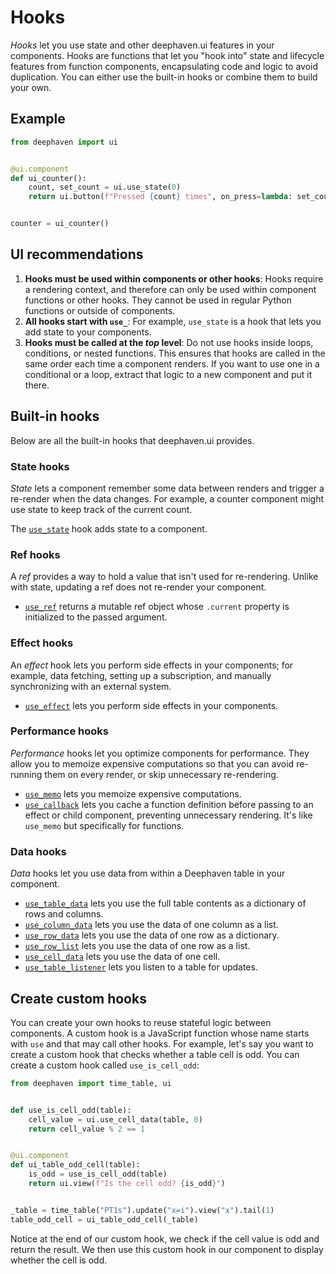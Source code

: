 # Hooks

_Hooks_ let you use state and other deephaven.ui features in your components. Hooks are functions that let you "hook into" state and lifecycle features from function components, encapsulating code and logic to avoid duplication. You can either use the built-in hooks or combine them to build your own.

## Example

```python
from deephaven import ui


@ui.component
def ui_counter():
    count, set_count = ui.use_state(0)
    return ui.button(f"Pressed {count} times", on_press=lambda: set_count(count + 1))


counter = ui_counter()
```

## UI recommendations

1. **Hooks must be used within components or other hooks**: Hooks require a rendering context, and therefore can only be used within component functions or other hooks. They cannot be used in regular Python functions or outside of components.
2. **All hooks start with `use_`**: For example, `use_state` is a hook that lets you add state to your components.
3. **Hooks must be called at the _top_ level**: Do not use hooks inside loops, conditions, or nested functions. This ensures that hooks are called in the same order each time a component renders. If you want to use one in a conditional or a loop, extract that logic to a new component and put it there.

## Built-in hooks

Below are all the built-in hooks that deephaven.ui provides.

### State hooks

_State_ lets a component remember some data between renders and trigger a re-render when the data changes. For example, a counter component might use state to keep track of the current count.

The [`use_state`](use_state.md) hook adds state to a component.

### Ref hooks

A _ref_ provides a way to hold a value that isn't used for re-rendering. Unlike with state, updating a ref does not re-render your component.

- [`use_ref`](use_ref.md) returns a mutable ref object whose `.current` property is initialized to the passed argument.

### Effect hooks

An _effect_ hook lets you perform side effects in your components; for example, data fetching, setting up a subscription, and manually synchronizing with an external system.

- [`use_effect`](use_effect.md) lets you perform side effects in your components.

### Performance hooks

_Performance_ hooks let you optimize components for performance. They allow you to memoize expensive computations so that you can avoid re-running them on every render, or skip unnecessary re-rendering.

- [`use_memo`](use_memo.md) lets you memoize expensive computations.
- [`use_callback`](use_callback.md) lets you cache a function definition before passing to an effect or child component, preventing unnecessary rendering. It's like `use_memo` but specifically for functions.

### Data hooks

_Data_ hooks let you use data from within a Deephaven table in your component.

- [`use_table_data`](use_table_data.md) lets you use the full table contents as a dictionary of rows and columns.
- [`use_column_data`](use_column_data.md) lets you use the data of one column as a list.
- [`use_row_data`](use_row_data.md) lets you use the data of one row as a dictionary.
- [`use_row_list`](use_row_list.md) lets you use the data of one row as a list.
- [`use_cell_data`](use_cell_data.md) lets you use the data of one cell.
- [`use_table_listener`](use_table_listener.md) lets you listen to a table for updates.

## Create custom hooks

You can create your own hooks to reuse stateful logic between components. A custom hook is a JavaScript function whose name starts with `use` and that may call other hooks. For example, let's say you want to create a custom hook that checks whether a table cell is odd. You can create a custom hook called `use_is_cell_odd`:

```python
from deephaven import time_table, ui


def use_is_cell_odd(table):
    cell_value = ui.use_cell_data(table, 0)
    return cell_value % 2 == 1


@ui.component
def ui_table_odd_cell(table):
    is_odd = use_is_cell_odd(table)
    return ui.view(f"Is the cell odd? {is_odd}")


_table = time_table("PT1s").update("x=i").view("x").tail(1)
table_odd_cell = ui_table_odd_cell(_table)
```

Notice at the end of our custom hook, we check if the cell value is odd and return the result. We then use this custom hook in our component to display whether the cell is odd.
